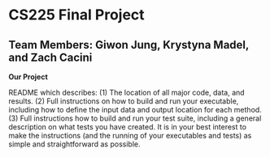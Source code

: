 # CS225 Final Project 

## Team Members: Giwon Jung, Krystyna Madel, and Zach Cacini

**Our Project**

README which describes: (1) The location of all major code, data, and results. (2) Full instructions on how to build and run your executable, including how to
define the input data and output location for each method. (3) Full instructions how to build and run your test suite, including a general description on what 
tests you have created. It is in your best interest to make the instructions (and the running of your executables and tests) as simple and straightforward as 
possible.

